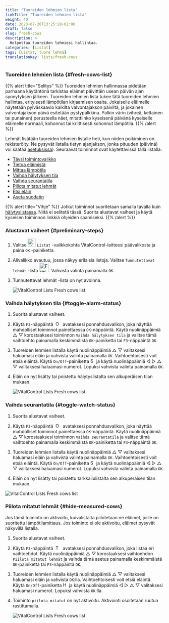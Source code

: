 ```yaml
---
title: "Tuoreiden lehmien lista"
linkTitle: "Tuoreiden lehmien lista"
weight: 40
date: 2023-07-28T13:25:28+02:00
draft: false
slug: fresh-cows
description: >
  Helpottaa tuoreiden lehmiesi hallintaa.
categories: [Listat]
tags: [Listat, tuore lehmä]
translationKey: lists/fresh-cows
---
```

### Tuoreiden lehmien lista {#fresh-cows-list}

{{% alert title="Selitys" %}}
Tuoreiden lehmien hallinnassa pidetään parhaana käytäntönä tarkistaa eläimet päivittäin usean päivän ajan synnytyksen jälkeen. Tuoreiden lehmien lista tukee tätä tuoreiden lehmien hallintaa, erityisesti lämpötilan kirjaamisen osalta. Jokaiselle eläimelle näytetään pylväskaavio kaikilta valvontajakson päiviltä, ja jokainen valvontajakson päivä esitetään pystypalkkina. Palkin värin (vihreä, keltainen tai punainen) perusteella näet, mitattiinko kyseisenä päivänä kyseiselle eläimelle normaali, kohonnut tai kriittisesti kohonnut lämpötila.
{{% /alert %}}

Lehmät lisätään tuoreiden lehmien listalle heti, kun niiden poikiminen on rekisteröity. Ne pysyvät listalla tietyn ajanjakson, jonka pituuden (päivinä) voi säätää [asetuksissa](../../settings/data-acquisition/#control-period-of-fresh-cows)).
Seuraavat toiminnot ovat käytettävissä tällä listalla:

- [Täysi toimintovalikko](../alarm/#full-action-menu)
- [Tietoa eläimistä](../alarm/#animal-data)
- [Mittaa lämpötila](../alarm/#take-temperature)
- [Vaihda hälytyksen tila](#toggle-alarm-status)
- [Vaihda seurantatila](#toggle-watch-status)
- [Piilota mitatut lehmät](#hide-measured-cows)
- [Etsi eläin](../alarm/#search-animal)
- [Aseta suodatin](../alarm/#set-filter)

{{% alert title="Vihje" %}}
Jotkut toiminnot suoritetaan samalla tavalla kuin [hälytyslistassa](../alarm). Niitä ei selitetä tässä. Suorita alustavat vaiheet ja käytä kyseisen toiminnon linkkiä ohjeiden saamiseksi.
{{% /alert %}}

### Alustavat vaiheet {#preliminary-steps}

1. Valitse <img src="/icons/main/lists.svg" width="25" align="bottom" alt="Listat" /> `Listat` -valikkokohta VitalControl-laitteesi päävalikosta ja paina `OK` -painiketta.

2. Alivalikko avautuu, jossa näkyy erilaisia listoja. Valitse `Tunnutettavat lehmät` -lista <img src="/icons/lists/freshcows.svg" width="30" align="bottom" alt="Fresh-cows" />. Vahvista valinta painamalla `OK`.

3. Tunnutettavat lehmät -lista on nyt avoinna.

   ![VitalControl Lists Fresh cows list](../images/firststeps4.png "Tuore lehmälista")

### Vaihda hälytyksen tila {#toggle-alarm-status}

1. Suorita alustavat vaiheet.

2. Käytä `F3`-näppäintä &nbsp;<img src="/icons/footer/open-popup.svg" width="15" align="bottom" alt="Open popup" />&nbsp; avataksesi ponnahdusvalikon, joka näyttää mahdolliset toiminnot painettaessa `OK`-näppäintä. Käytä nuolinäppäimiä △ ▽ korostaaksesi toiminnon `Vaihda hälytyksen tila` ja valitse tämä vaihtoehto painamalla keskimmäistä `OK`-painiketta tai `F3`-näppäintä `OK`.

3. Tuoreiden lehmien listalla käytä nuolinäppäimiä △ ▽ valitaksesi haluamasi eläin ja vahvista valinta painamalla `OK`. Vaihtoehtoisesti voit etsiä eläintä. Käytä `On/Off`-painiketta <img src="/icons/footer/search.svg" width="15" align="bottom" alt="Search" /> ja käytä nuolinäppäimiä ◁ ▷ △ ▽ valitaksesi haluamasi numerot. Lopuksi vahvista valinta painamalla `OK`.

4. Eläin on nyt lisätty tai poistettu hälytyslistalta sen alkuperäisen tilan mukaan.

   ![VitalControl Lists Fresh cows list](../images/togglealarmstatus.png "Vaihda hälytyksen tila")

### Vaihda seurantatila {#toggle-watch-status}

1. Suorita alustavat vaiheet.

2. Käytä `F3`-näppäintä &nbsp;<img src="/icons/footer/open-popup.svg" width="15" align="bottom" alt="Open popup" />&nbsp; avataksesi ponnahdusvalikon, joka näyttää mahdolliset toiminnot painettaessa `OK`-näppäintä. Käytä nuolinäppäimiä △ ▽ korostaaksesi toiminnon `Vaihda seurantatila` ja valitse tämä vaihtoehto painamalla keskimmäistä `OK`-painiketta tai `F3`-näppäintä `OK`.

3. Tuoreiden lehmien listalla käytä nuolinäppäimiä △ ▽ valitaksesi haluamasi eläin ja vahvista valinta painamalla `OK`. Vaihtoehtoisesti voit etsiä eläintä. Käytä `On/Off`-painiketta <img src="/icons/footer/search.svg" width="15" align="bottom" alt="Search" /> ja käytä nuolinäppäimiä ◁ ▷ △ ▽ valitaksesi haluamasi numerot. Lopuksi vahvista valinta painamalla `OK`.

4. Eläin on nyt lisätty tai poistettu tarkkailulistalta sen alkuperäisen tilan mukaan.

![VitalControl Lists Fresh cows list](../images/togglewatchstatus.png "Toggle watch status")

### Piilota mitatut lehmät {#hide-measured-cows}

Jos tämä toiminto on aktivoitu, kuivalistalta piilotetaan ne eläimet, joille on suoritettu lämpötilamittaus. Jos toiminto ei ole aktivoitu, eläimet pysyvät näkyvillä listalla.

1. Suorita alustavat vaiheet.

2. Käytä `F3`-näppäintä &nbsp;<img src="/icons/footer/open-popup.svg" width="15" align="bottom" alt="Toiminnot" />&nbsp; avataksesi ponnahdusvalikon, joka listaa eri vaihtoehdot. Käytä nuolinäppäimiä △ ▽ korostaaksesi vaihtoehdon `Piilota mitatut lehmät` ja vaihda tämä asetus painamalla keskimmäistä `OK`-painiketta tai `F3`-näppäintä `OK`.

3. Tuoreiden lehmien listalla käytä nuolinäppäimiä △ ▽ valitaksesi haluamasi eläin ja vahvista `OK`:lla. Vaihtoehtoisesti voit etsiä eläintä. Käytä `On/Off`-painiketta <img src="/icons/footer/search.svg" width="15" align="bottom" alt="Haku" /> ja käytä nuolinäppäimiä ◁ ▷ △ ▽ valitaksesi haluamasi numerot. Lopuksi vahvista `OK`:lla.

4. Toiminto `piilota mitatut` on nyt aktivoitu. Aktivointi osoitetaan ruutua rastittamalla.

   ![VitalControl Lists Fresh cows list](../images/hidemeasuredcows.png "Piilota mitatut lehmät")
